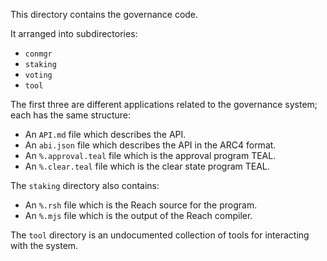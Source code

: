 This directory contains the governance code.

It arranged into subdirectories:
- `conmgr`
- `staking`
- `voting`
- `tool`

The first three are different applications related to the governance system; each has the same structure:
- An `API.md` file which describes the API.
- An `abi.json` file which describes the API in the ARC4 format.
- An `%.approval.teal` file which is the approval program TEAL.
- An `%.clear.teal` file which is the clear state program TEAL.

The `staking` directory also contains:
- An `%.rsh` file which is the Reach source for the program.
- An `%.mjs` file which is the output of the Reach compiler.

The `tool` directory is an undocumented collection of tools for interacting with the system.
